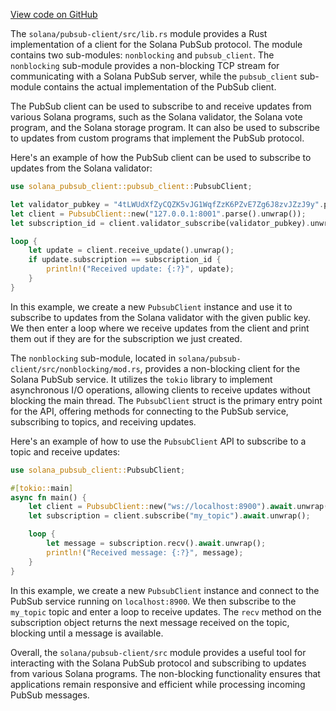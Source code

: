 [View code on GitHub](https://github.com/solana-labs/solana/tree/master/na/pubsub-client/src)

The `solana/pubsub-client/src/lib.rs` module provides a Rust implementation of a client for the Solana PubSub protocol. The module contains two sub-modules: `nonblocking` and `pubsub_client`. The `nonblocking` sub-module provides a non-blocking TCP stream for communicating with a Solana PubSub server, while the `pubsub_client` sub-module contains the actual implementation of the PubSub client.

The PubSub client can be used to subscribe to and receive updates from various Solana programs, such as the Solana validator, the Solana vote program, and the Solana storage program. It can also be used to subscribe to updates from custom programs that implement the PubSub protocol.

Here's an example of how the PubSub client can be used to subscribe to updates from the Solana validator:

```rust
use solana_pubsub_client::pubsub_client::PubsubClient;

let validator_pubkey = "4tLWUdXfZyCQZK5vJG1WqfZzK6PZvE7Zg6J8zvJZzJ9y".parse().unwrap();
let client = PubsubClient::new("127.0.0.1:8001".parse().unwrap());
let subscription_id = client.validator_subscribe(validator_pubkey).unwrap();

loop {
    let update = client.receive_update().unwrap();
    if update.subscription == subscription_id {
        println!("Received update: {:?}", update);
    }
}
```

In this example, we create a new `PubsubClient` instance and use it to subscribe to updates from the Solana validator with the given public key. We then enter a loop where we receive updates from the client and print them out if they are for the subscription we just created.

The `nonblocking` sub-module, located in `solana/pubsub-client/src/nonblocking/mod.rs`, provides a non-blocking client for the Solana PubSub service. It utilizes the `tokio` library to implement asynchronous I/O operations, allowing clients to receive updates without blocking the main thread. The `PubsubClient` struct is the primary entry point for the API, offering methods for connecting to the PubSub service, subscribing to topics, and receiving updates.

Here's an example of how to use the `PubsubClient` API to subscribe to a topic and receive updates:

```rust
use solana_pubsub_client::PubsubClient;

#[tokio::main]
async fn main() {
    let client = PubsubClient::new("ws://localhost:8900").await.unwrap();
    let subscription = client.subscribe("my_topic").await.unwrap();

    loop {
        let message = subscription.recv().await.unwrap();
        println!("Received message: {:?}", message);
    }
}
```

In this example, we create a new `PubsubClient` instance and connect to the PubSub service running on `localhost:8900`. We then subscribe to the `my_topic` topic and enter a loop to receive updates. The `recv` method on the subscription object returns the next message received on the topic, blocking until a message is available.

Overall, the `solana/pubsub-client/src` module provides a useful tool for interacting with the Solana PubSub protocol and subscribing to updates from various Solana programs. The non-blocking functionality ensures that applications remain responsive and efficient while processing incoming PubSub messages.
